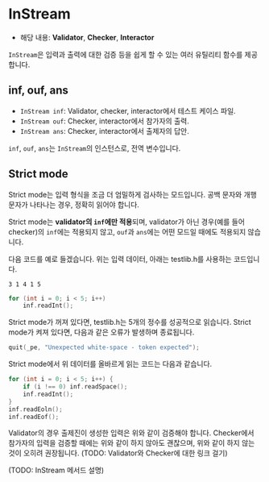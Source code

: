 # InStream

- 해당 내용: **Validator**, **Checker**, **Interactor**

`InStream`은 입력과 출력에 대한 검증 등을 쉽게 할 수 있는 여러 유틸리티 함수를 제공합니다.

## inf, ouf, ans

- `InStream inf`: Validator, checker, interactor에서 테스트 케이스 파일.
- `InStream ouf`: Checker, interactor에서 참가자의 출력.
- `InStream ans`: Checker, interactor에서 출제자의 답안.

`inf`, `ouf`, `ans`는 `InStream`의 인스턴스로, 전역 변수입니다.

## Strict mode

Strict mode는 입력 형식을 조금 더 엄밀하게 검사하는 모드입니다. 공백 문자와 개행 문자가 나타나는 경우, 정확히 읽어야 합니다.

Strict mode는 **validator의 `inf`에만 적용**되며, validator가 아닌 경우(예를 들어 checker)의 `inf`에는 적용되지 않고, `ouf`과 `ans`에는 어떤 모드일 때에도 적용되지 않습니다.

다음 코드를 예로 들겠습니다. 위는 입력 데이터, 아래는 testlib.h를 사용하는 코드입니다.

```
3 1 4 1 5
```

```cpp
for (int i = 0; i < 5; i++)
    inf.readInt();
```

Strict mode가 꺼져 있다면, testlib.h는 5개의 정수를 성공적으로 읽습니다. Strict mode가 켜져 있다면, 다음과 같은 오류가 발생하며 종료됩니다.

```cpp
quit(_pe, "Unexpected white-space - token expected");
```

Strict mode에서 위 데이터를 올바르게 읽는 코드는 다음과 같습니다.

```cpp
for (int i = 0; i < 5; i++) {
    if (i !== 0) inf.readSpace();
    inf.readInt();
}
inf.readEoln();
inf.readEof();
```

Validator의 경우 출제진이 생성한 입력은 위와 같이 검증해야 합니다. Checker에서 참가자의 입력을 검증할 때에는 위와 같이 하지 않아도 괜찮으며, 위와 같이 하지 않는 것이 오히려 권장됩니다. (TODO: Validator와 Checker에 대한 링크 걸기)

(TODO: InStream 메서드 설명)